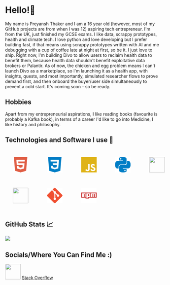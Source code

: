 <h1>Hello!👋</h1>
My name is Preyansh Thaker and I am a 16 year old (however, most of my GitHub projects are from when I was 12) aspiring tech entrepreneur. I'm from the UK, just finished my GCSE exams. I like data, scrappy prototypes, health and climate tech. I love python and love developing but I prefer building fast, if that means using scrappy prototypes written with AI and me debugging with a cup of coffee late at night at first, so be it. I just love to ship. Right now, I'm building Divo to allow users to reclaim health data to benefit them, because health data shouldn't benefit exploitative data brokers or Palantir. As of now, the chicken and egg problem means I can't launch Divo as a marketplace, so I'm launching it as a health app, with insights, quests, and most importantly, simulated researcher flows to prove demand first, and then onboard the buyer/user side simultaneously to prevent a cold start. It's coming soon - so be ready.
<h2>Hobbies</h2>
Apart from my entrepreneurial aspirations, I like reading books (favourite is probably a Kafka book), in terms of a career I'd like to go into Medicine, I like history and philosophy.
<h2>Technologies and Software I use 🔧</h2> 
<div class="skill-wrapper" style="
    width: 100%;
    display: grid;
    grid-template-columns: repeat(auto-fit, minmax(50px, 1fr));
    grid-gap: 50px;
    padding: 25px;
    max-width: 800px;
    margin: auto;">
<img src="https://github.com/Steffan153/Steffan153/raw/main/icons/html5.svg" height=50px width=50px>
<img src="https://github.com/Steffan153/Steffan153/raw/main/icons/css3.svg" height=50px width=50px>
<img src="https://github.com/Steffan153/Steffan153/raw/main/icons/javascript.svg" height=50px width=50px>
<img src="https://github.com/Steffan153/Steffan153/raw/main/icons/python.svg" height=50px width=50px>
<img src="https://upload.wikimedia.org/wikipedia/commons/thumb/b/b2/Repl.it_logo.svg/440px-Repl.it_logo.svg.png" height=50px width=50px>
<img src="https://upload.wikimedia.org/wikipedia/commons/0/0d/C_Sharp_wordmark.svg" height=50px width=50px>
<img src="https://github.com/Steffan153/Steffan153/raw/main/icons/git.svg" height=50px width=50px>
<img src="https://github.com/Steffan153/Steffan153/raw/main/icons/npm.svg" height=50px width=50px>
</div>
<h2>GitHub Stats 📈</h2>
<img src="https://github-readme-stats.vercel.app/api/top-langs/?username=PreyZerThaker&theme=vue-dark">
<h2>Socials/Where You Can Find Me :)</h2>
<img src="https://upload.wikimedia.org/wikipedia/commons/e/ef/Stack_Overflow_icon.svg" height=50px width=50px> <a href=https://stackoverflow.com/users/15539708/preyansh0605>Stack Overflow</a>
